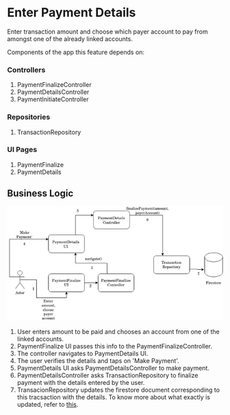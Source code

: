 # Enter Payment Details

Enter transaction amount and choose which payer account to pay from amongst one of the already linked accounts.

Components of the app this feature depends on:

### Controllers

1. PaymentFinalizeController
2. PaymentDetailsController
3. PaymentInitiateController

### Repositories

1. TransactionRepository 

### UI Pages

1. PaymentFinalize
2. PaymentDetails

## Business Logic

![](../images/payment_finalize.jpg)


1. User enters amount to be paid and chooses an account from one of the linked accounts.
2. PaymentFinalize UI passes this info to the PaymentFinalizeController. 
3. The controller navigates to PaymentDetails UI.
4. The user verifies the details and taps on 'Make Payment'.
5. PaymentDetails UI asks PaymentDetailsController to make payment.
6. PaymentDetailsController asks TransactionRepository to finalize payment with the details entered by the user.
7. TransacionRepository updates the firestore document corresponding to this tracsaction with the details. To know more about what exactly is updated, refer to [this](https://github.com/mojaloop/pisp-demo-server/tree/master/docs/assets/diagrams/transfer).

